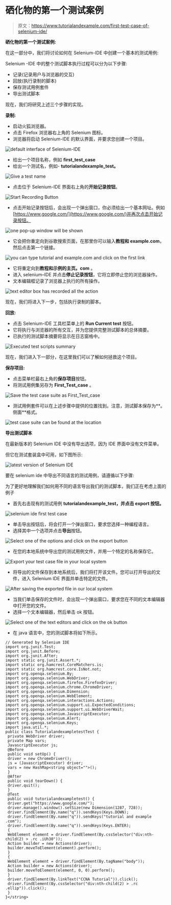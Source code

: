 # 硒化物的第一个测试案例

> 原文：<https://www.tutorialandexample.com/first-test-case-of-selenium-ide/>

**硒化物的第一个测试案例:**

在这一部分中，我们将讨论如何在 Selenium-IDE 中创建一个基本的测试用例:

Selenium -IDE 中的整个测试脚本执行过程可以分为以下步骤:

*   记录(记录用户与浏览器的交互)
*   回放(执行录制的脚本)
*   保存测试用例套件
*   导出测试脚本

现在，我们将研究上述三个步骤的实现。

**录制:**

*   启动火狐浏览器。
*   点击 Firefox 浏览器右上角的 Selenium 图标。
*   浏览器将启动 Selenium-IDE 的默认界面，并要求您创建一个项目。

![default interface of Selenium-IDE](img/e4e56c71ebc916c419bcd0dc82fba560.png)

*   给出一个项目名称，例如 **first_test_case**
*   给出一个测试名，例如- **tutorialandexample_test。**

![Give a test name](img/d2ad9100a235eac3e0d42bbfb29949fb.png)

*   点击位于 Selenium-IDE 界面右上角的**开始记录按钮**。

![Start Recording Button](img/a3c5459efec1054909cde27e410ce8d6.png)

*   点击开始记录按钮后，会出现一个弹出窗口，你必须给出一个基本网址。例如[https://www.google.com/](https://www.google.com/)并再次点击开始记录按钮。

![one pop-up window will be shown](img/077fc8b90940d94297e44c76ea66032d.png)

*   它会把你重定向到谷歌搜索页面，在那里你可以输入**教程和 example.com**，然后点击第一个链接。

![you can type tutorial and example.com and click on the first link](img/f5cd59aa7f1e74eb27d98129d87a0331.png)

*   它将重定向到**教程和示例的主页。com** 。
*   进入 selenium–IDE 并点击**停止记录按钮**，它将立即停止您的浏览器操作。
*   文本编辑框记录了浏览器上执行的所有操作。

![text editor box has recorded all the action ](img/6475295ac8dbc143a4b837240ce3138e.png)

现在，我们将进入下一步，包括执行录制的脚本。

**回放:**

*   点击 Selenium-IDE 工具栏菜单上的 **Run Current test** 按钮。
*   它将执行与浏览器的所有交互，并为您提供完整测试脚本的总体摘要。
*   已执行的测试脚本摘要将显示在日志窗格中。

![Executed test scripts summary](img/6b8ce4849b56b2abfc49e49cedd6caac.png)

现在，我们进入下一部分，在这里我们可以了解如何拯救这个项目。

**保存项目:**

*   点击菜单栏最右上角的**保存项目**按钮。
*   将测试用例集另存为 **First_Test_case** 。

![Save the test case suite as First_Test_case](img/73e8996af25e6f66623ade185d83c0ce.png)

*   测试用例套件可以在上述步骤中提供的位置找到。注意，测试脚本保存为**。侧面**格式。

![test case suite can be found at the location](img/049f207fa2871f77d65a7b12990195cf.png)

**导出测试脚本**

在最新版本的 Selenium IDE 中没有导出选项，因为 IDE 界面中没有文件菜单。

但它在测试套装盒中可用，如下图所示:

![latest version of Selenium IDE](img/f6d36dfc626ad2f1c32ec048178e0ca6.png)

要在 selenium ide 中导出不同语言的测试用例，请遵循以下步骤:

为了更好地理解我们如何用不同的语言导出我们的测试脚本，我们正在考虑上面的例子

*   首先右击现有的测试用例 **tutorialandexample_test，并点击 export 按钮。**

![selenium ide first test case](img/e4e5eba3349f5bbf3fb178154207bae1.png)

*   单击导出按钮后，将会打开一个弹出窗口，要求您选择一种编程语言。
*   选择其中一个选项并点击**导出**按钮。

![Select one of the options and click on the export button](img/23611456bd86fb8f920c7211b76bf70a.png)

*   在您的本地系统中导出您的测试用例文件，并用一个特定的名称保存它。

![Export your test case file in your local system](img/5108f781640d363cbf2616bb5c87c808.png)

*   将导出的文件保存到本地系统后，我们将打开该文件。您可以打开导出的文件，进入 Selenium IDE 界面并单击特定的文件。

![After saving the exported file in our local system](img/6842eef40f060a1e05ff8b9774166361.png)

*   当我们单击保存的文件时，会出现一个弹出窗口，要求您在不同的文本编辑器中打开您的文件。
*   选择一个文本编辑器，然后单击 ok 按钮。

![Select one of the text editors and click on the ok button](img/06c72795485874984663339897091067.png)

*   在 java 语言中，您的测试脚本将如下所示。

```
// Generated by Selenium IDE
import org.junit.Test;
import org.junit.Before;
import org.junit.After;
import static org.junit.Assert.*;
import static org.hamcrest.CoreMatchers.is; 
import static org.hamcrest.core.IsNot.not;
import org.openqa.selenium.By;
import org.openqa.selenium.WebDriver;
import org.openqa.selenium.firefox.FirefoxDriver;
import org.openqa.selenium.chrome.ChromeDriver;
import org.openqa.selenium.Dimension;
import org.openqa.selenium.WebElement; 
import org.openqa.selenium.interactions.Actions;
import org.openqa.selenium.support.ui.ExpectedConditions;
import org.openqa.selenium.support.ui.WebDriverWait;
import org.openqa.selenium.JavascriptExecutor;
import org.openqa.selenium.Alert;
import org.openqa.selenium.Keys; 
import java.util.*;
public class TutorialandexampletestTest {
 private WebDriver driver;
 private Map vars;
 JavascriptExecutor js;
 @Before
 public void setUp() {
 driver = new ChromeDriver(); 
 js = (JavascriptExecutor) driver;
 vars = new HashMap<string object="">();
 }
 @After
 public void tearDown() {
 driver.quit(); 
 }
 @Test
 public void tutorialandexampletest() {
 driver.get("https://www.google.com/");
 driver.manage().window().setSize(new Dimension(1287, 728));
 driver.findElement(By.name("q")).sendKeys(Keys.DOWN);
 driver.findElement(By.name("q")).sendKeys("tutorial and example .com");
 driver.findElement(By.name("q")).sendKeys(Keys.ENTER);
 { 
 WebElement element = driver.findElement(By.cssSelector("div:nth-child(2) > .rc .iUh30"));
 Action builder = new Actions(driver);
 builder.moveToElement(element).perform();
 }
 {
 WebElement element = driver.findElement(By.tagName("body")); 
 Action builder = new Actions(driver);
 builder.moveToElement(element, 0, 0).perform();
 }
 driver.findElement(By.linkText("CCNA Tutorial")).click();
 driver.findElement(By.cssSelector("div:nth-child(2) > .rc .ellip")).click();
 }
}</string> 
```